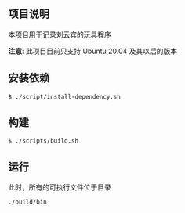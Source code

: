 
## 项目说明
本项目用于记录刘云宾的玩具程序

**注意**: 此项目目前只支持 Ubuntu 20.04 及其以后的版本

## 安装依赖
```
$ ./script/install-dependency.sh
```

## 构建
```
$ ./scripts/build.sh
```

## 运行
此时，所有的可执行文件位于目录

```
./build/bin
```

